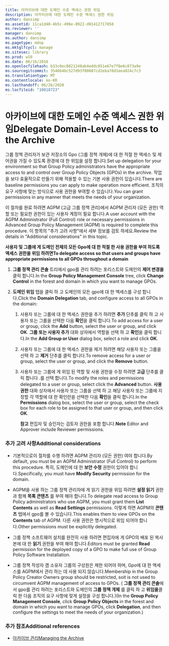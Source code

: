 ```yaml
---
title: 아카이브에 대한 도메인 수준 액세스 권한 위임
description: 아카이브에 대한 도메인 수준 액세스 권한 위임
author: dansimp
ms.assetid: 11ca1d40-4b5c-496e-8922-d01412717858
ms.reviewer: ''
manager: dansimp
ms.author: dansimp
ms.pagetype: mdop
ms.mktglfcycl: manage
ms.sitesec: library
ms.prod: w10
ms.date: 06/16/2016
ms.openlocfilehash: b33c0ec8821248ab4eddc051e67e7f0e6c073a9e
ms.sourcegitcommit: 354664bc527d93f80687cd2eba70d1eea024c7c3
ms.translationtype: MT
ms.contentlocale: ko-KR
ms.lasthandoff: 06/26/2020
ms.locfileid: "10818723"
---
```

# <span data-ttu-id="c0d1b-103">아카이브에 대한 도메인 수준 액세스 권한 위임</span><span class="sxs-lookup"><span data-stu-id="c0d1b-103">Delegate Domain-Level Access to the Archive</span></span>


<span data-ttu-id="c0d1b-104">그룹 정책 관리자가 보관 저장소의 Gpo (그룹 정책 개체)에 대 한 적절 한 액세스 및 제어권을 가질 수 있도록 환경에 대 한 위임을 설정 합니다.</span><span class="sxs-lookup"><span data-stu-id="c0d1b-104">Set up delegation for your environment so that Group Policy administrators have the appropriate access to and control over Group Policy Objects (GPOs) in the archive.</span></span> <span data-ttu-id="c0d1b-105">작업을 보다 효율적으로 만들기 위해 적용할 수 있는 기본 사용 권한이 있습니다.</span><span class="sxs-lookup"><span data-stu-id="c0d1b-105">There are baseline permissions you can apply to make operation more efficient.</span></span> <span data-ttu-id="c0d1b-106">조직의 요구 사항에 맞는 방식으로 사용 권한을 부여할 수 있습니다.</span><span class="sxs-lookup"><span data-stu-id="c0d1b-106">You can grant permissions in any manner that meets the needs of your organization.</span></span>

<span data-ttu-id="c0d1b-107">이 절차를 완료 하려면 AGPM (고급 그룹 정책 관리)에서 AGPM 관리자 (모든 권한) 역할 또는 필요한 권한이 있는 사용자 계정이 필요 합니다.</span><span class="sxs-lookup"><span data-stu-id="c0d1b-107">A user account with the AGPM Administrator (Full Control) role or necessary permissions in Advanced Group Policy Management (AGPM) is required to complete this procedure.</span></span> <span data-ttu-id="c0d1b-108">이 항목의 "추가 고려 사항"에서 세부 정보를 검토 하세요.</span><span class="sxs-lookup"><span data-stu-id="c0d1b-108">Review the details in "Additional considerations" in this topic.</span></span>

**<span data-ttu-id="c0d1b-109">사용자 및 그룹에 게 도메인 전체의 모든 Gpo에 대 한 적절 한 사용 권한을 부여 하도록 액세스 권한을 위임 하려면</span><span class="sxs-lookup"><span data-stu-id="c0d1b-109">To delegate access so that users and groups have appropriate permissions to all GPOs throughout a domain</span></span>**

1.  <span data-ttu-id="c0d1b-110">**그룹 정책 관리 콘솔** 트리에서 gpo를 관리 하려는 포리스트와 도메인의 **제어 변경을** 클릭 합니다.</span><span class="sxs-lookup"><span data-stu-id="c0d1b-110">In the **Group Policy Management Console** tree, click **Change Control** in the forest and domain in which you want to manage GPOs.</span></span>

2.  <span data-ttu-id="c0d1b-111">**도메인 위임** 탭을 클릭 하 고 도메인의 모든 gpo에 대 한 액세스를 구성 합니다.</span><span class="sxs-lookup"><span data-stu-id="c0d1b-111">Click the **Domain Delegation** tab, and configure access to all GPOs in the domain:</span></span>

    1.  <span data-ttu-id="c0d1b-112">사용자 또는 그룹에 대 한 액세스 권한을 추가 하려면 **추가** 단추를 클릭 하 고 사용자 또는 그룹을 선택한 다음 **확인**을 클릭 합니다.</span><span class="sxs-lookup"><span data-stu-id="c0d1b-112">To add access for a user or group, click the **Add** button, select the user or group, and click **OK**.</span></span> <span data-ttu-id="c0d1b-113">**그룹 또는 사용자 추가** 대화 상자에서 역할을 선택 하 고 **확인**을 클릭 합니다.</span><span class="sxs-lookup"><span data-stu-id="c0d1b-113">In the **Add Group or User** dialog box, select a role and click **OK**.</span></span>

    2.  <span data-ttu-id="c0d1b-114">사용자 또는 그룹에 대 한 액세스 권한을 제거 하려면 해당 사용자 또는 그룹을 선택 하 고 **제거** 단추를 클릭 합니다.</span><span class="sxs-lookup"><span data-stu-id="c0d1b-114">To remove access for a user or group, select the user or group, and click the **Remove** button.</span></span>

    3.  <span data-ttu-id="c0d1b-115">사용자 또는 그룹에 게 위임 된 역할 및 사용 권한을 수정 하려면 **고급** 단추를 클릭 합니다 .를 선택 합니다.</span><span class="sxs-lookup"><span data-stu-id="c0d1b-115">To modify the roles and permissions delegated to a user or group, select click the **Advanced** button.</span></span> <span data-ttu-id="c0d1b-116">**사용 권한** 대화 상자에서 사용자 또는 그룹을 선택 하 고 해당 사용자 또는 그룹에 지정할 각 역할에 대 한 확인란을 선택한 다음 **확인**을 클릭 합니다.</span><span class="sxs-lookup"><span data-stu-id="c0d1b-116">In the **Permissions** dialog box, select the user or group, select the check box for each role to be assigned to that user or group, and then click **OK**.</span></span>

        <span data-ttu-id="c0d1b-117">**참고**  편집자 및 승인자는 검토자 권한을 포함 합니다.</span><span class="sxs-lookup"><span data-stu-id="c0d1b-117">**Note** Editor and Approver include Reviewer permissions.</span></span>

         

### <span data-ttu-id="c0d1b-118">추가 고려 사항</span><span class="sxs-lookup"><span data-stu-id="c0d1b-118">Additional considerations</span></span>

-   <span data-ttu-id="c0d1b-119">기본적으로이 절차를 수행 하려면 AGPM 관리자 (모든 권한) 여야 합니다.</span><span class="sxs-lookup"><span data-stu-id="c0d1b-119">By default, you must be an AGPM Administrator (Full Control) to perform this procedure.</span></span> <span data-ttu-id="c0d1b-120">특히, 도메인에 대 한 **보안 수정** 권한이 있어야 합니다.</span><span class="sxs-lookup"><span data-stu-id="c0d1b-120">Specifically, you must have **Modify Security** permission for the domain.</span></span>

-   <span data-ttu-id="c0d1b-121">AGPM을 사용 하는 그룹 정책 관리자에 게 읽기 권한을 위임 하려면 **설정 읽기** 권한과 함께 **목록 콘텐츠** 를 부여 해야 합니다.</span><span class="sxs-lookup"><span data-stu-id="c0d1b-121">To delegate read access to Group Policy administrators who use AGPM, you must grant them **List Contents** as well as **Read Settings** permissions.</span></span> <span data-ttu-id="c0d1b-122">이렇게 하면 AGPM의 **콘텐츠** 탭에서 gpo를 볼 수 있습니다.</span><span class="sxs-lookup"><span data-stu-id="c0d1b-122">This enables them to view GPOs on the **Contents** tab of AGPM.</span></span> <span data-ttu-id="c0d1b-123">다른 사용 권한은 명시적으로 위임 되어야 합니다.</span><span class="sxs-lookup"><span data-stu-id="c0d1b-123">Other permissions must be explicitly delegated.</span></span>

-   <span data-ttu-id="c0d1b-124">그룹 정책 소프트웨어 설치를 완전히 사용 하려면 편집자에 게 GPO의 배포 된 복사본에 대 한 **읽기** 권한을 부여 해야 합니다.</span><span class="sxs-lookup"><span data-stu-id="c0d1b-124">Editors must be granted **Read** permission for the deployed copy of a GPO to make full use of Group Policy Software Installation.</span></span>

-   <span data-ttu-id="c0d1b-125">그룹 정책 작성자 겸 소유자 그룹의 구성원은 제한 되어야 하며, Gpo에 대 한 액세스를 AGPM에서 관리 하는 데 사용 되지 않습니다.</span><span class="sxs-lookup"><span data-stu-id="c0d1b-125">Membership in the Group Policy Creator Owners group should be restricted, soit is not used to circumvent AGPM management of access to GPOs.</span></span> <span data-ttu-id="c0d1b-126">( **그룹 정책 관리 콘솔**에서 gpo를 관리 하려는 포리스트와 도메인의 **그룹 정책 개체** 를 클릭 하 고 **위임을**클릭 한 다음 조직의 요구 사항에 맞게 설정을 구성 합니다.)</span><span class="sxs-lookup"><span data-stu-id="c0d1b-126">(In the **Group Policy Management Console**, click **Group Policy Objects** in the forest and domain in which you want to manage GPOs, click **Delegation**, and then configure the settings to meet the needs of your organization.)</span></span>

### <span data-ttu-id="c0d1b-127">추가 참조</span><span class="sxs-lookup"><span data-stu-id="c0d1b-127">Additional references</span></span>

-   [<span data-ttu-id="c0d1b-128">아카이브 관리</span><span class="sxs-lookup"><span data-stu-id="c0d1b-128">Managing the Archive</span></span>](managing-the-archive-agpm40.md)

 

 





